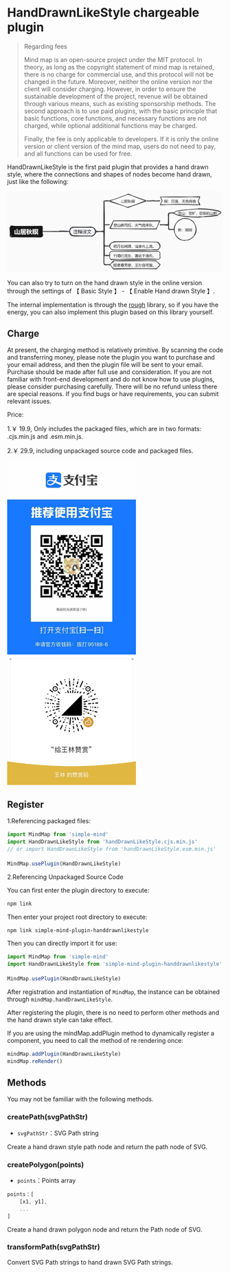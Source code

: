 # HandDrawnLikeStyle chargeable plugin

> Regarding fees
>
> Mind map is an open-source project under the MIT protocol. In theory, as long as the copyright statement of mind map is retained, there is no charge for commercial use, and this protocol will not be changed in the future. Moreover, neither the online version nor the client will consider charging. However, in order to ensure the sustainable development of the project, revenue will be obtained through various means, such as existing sponsorship methods. The second approach is to use paid plugins, with the basic principle that basic functions, core functions, and necessary functions are not charged, while optional additional functions may be charged.
>
> Finally, the fee is only applicable to developers. If it is only the online version or client version of the mind map, users do not need to pay, and all functions can be used for free.

HandDrawnLikeStyle is the first paid plugin that provides a hand drawn style, where the connections and shapes of nodes become hand drawn, just like the following:

<img src="../../../../assets/img/docs/手绘风格.png" style="width: 800px" />

You can also try to turn on the hand drawn style in the online version through the settings of 【 Basic Style 】 - 【 Enable Hand drawn Style 】.

The internal implementation is through the [rough](https://github.com/rough-stuff/rough) library, so if you have the energy, you can also implement this plugin based on this library yourself.

## Charge

At present, the charging method is relatively primitive. By scanning the code and transferring money, please note the plugin you want to purchase and your email address, and then the plugin file will be sent to your email. Purchase should be made after full use and consideration. If you are not familiar with front-end development and do not know how to use plugins, please consider purchasing carefully. There will be no refund unless there are special reasons. If you find bugs or have requirements, you can submit relevant issues.

Price:

1.￥ 19.9, Only includes the packaged files, which are in two formats: .cjs.min.js and .esm.min.js.

2.￥ 29.9, including unpackaged source code and packaged files.

<img src="../../../../assets/img/alipay.jpg" style="width: 300px" />

<img src="../../../../assets/img/wechat.jpg" style="width: 300px" />

## Register

1.Referencing packaged files:

```js
import MindMap from 'simple-mind'
import HandDrawnLikeStyle from 'handDrawnLikeStyle.cjs.min.js'
// or import HandDrawnLikeStyle from 'handDrawnLikeStyle.esm.min.js'

MindMap.usePlugin(HandDrawnLikeStyle)
```

2.Referencing Unpackaged Source Code

You can first enter the plugin directory to execute:

```bash
npm link
```

Then enter your project root directory to execute:

```bash
npm link simple-mind-plugin-handdrawnlikestyle
```

Then you can directly import it for use:

```js
import MindMap from 'simple-mind'
import HandDrawnLikeStyle from 'simple-mind-plugin-handdrawnlikestyle'

MindMap.usePlugin(HandDrawnLikeStyle)
```

After registration and instantiation of `MindMap`, the instance can be obtained through `mindMap.handDrawnLikeStyle`.

After registering the plugin, there is no need to perform other methods and the hand drawn style can take effect.

If you are using the mindMap.addPlugin method to dynamically register a component, you need to call the method of re rendering once:

```js
mindMap.addPlugin(HandDrawnLikeStyle)
mindMap.reRender()
```

## Methods

You may not be familiar with the following methods.

### createPath(svgPathStr)

- `svgPathStr`：SVG Path string

Create a hand drawn style path node and return the path node of SVG.

### createPolygon(points)

- `points`：Points array

```js
points：[
    [x1, y1],
    ...
]
```

Create a hand drawn polygon node and return the Path node of SVG.

### transformPath(svgPathStr)

Convert SVG Path strings to hand drawn SVG Path strings.
